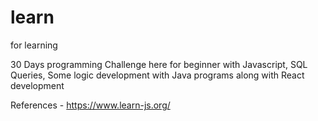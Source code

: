 # learn
for learning

30 Days programming Challenge here for beginner with Javascript, SQL Queries, Some logic development with Java programs
along with React development


References - 
https://www.learn-js.org/
